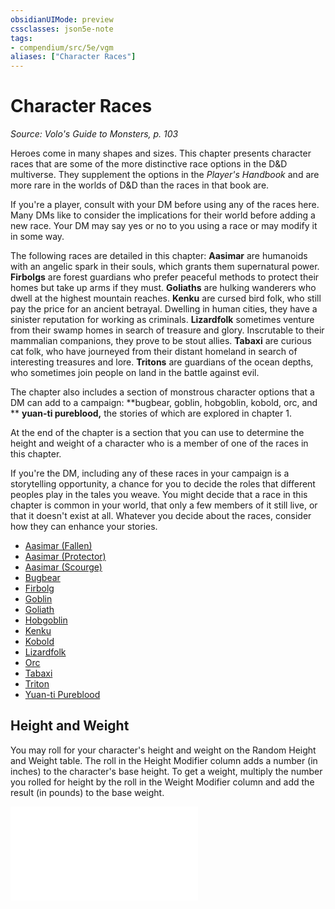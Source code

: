```yaml
---
obsidianUIMode: preview
cssclasses: json5e-note
tags:
- compendium/src/5e/vgm
aliases: ["Character Races"]
---
```

# Character Races
*Source: Volo's Guide to Monsters, p. 103* 

Heroes come in many shapes and sizes. This chapter presents character races that are some of the more distinctive race options in the D&D multiverse. They supplement the options in the *Player's Handbook* and are more rare in the worlds of D&D than the races in that book are.

If you're a player, consult with your DM before using any of the races here. Many DMs like to consider the implications for their world before adding a new race. Your DM may say yes or no to you using a race or may modify it in some way.

The following races are detailed in this chapter: **Aasimar** are humanoids with an angelic spark in their souls, which grants them supernatural power. **Firbolgs** are forest guardians who prefer peaceful methods to protect their homes but take up arms if they must. **Goliaths** are hulking wanderers who dwell at the highest mountain reaches. **Kenku** are cursed bird folk, who still pay the price for an ancient betrayal. Dwelling in human cities, they have a sinister reputation for working as criminals. **Lizardfolk** sometimes venture from their swamp homes in search of treasure and glory. Inscrutable to their mammalian companions, they prove to be stout allies. **Tabaxi** are curious cat folk, who have journeyed from their distant homeland in search of interesting treasures and lore. **Tritons** are guardians of the ocean depths, who sometimes join people on land in the battle against evil.

The chapter also includes a section of monstrous character options that a DM can add to a campaign: **bugbear, goblin, hobgoblin, kobold, orc, and ** **yuan-ti pureblood,** the stories of which are explored in chapter 1.

At the end of the chapter is a section that you can use to determine the height and weight of a character who is a member of one of the races in this chapter.

If you're the DM, including any of these races in your campaign is a storytelling opportunity, a chance for you to decide the roles that different peoples play in the tales you weave. You might decide that a race in this chapter is common in your world, that only a few members of it still live, or that it doesn't exist at all. Whatever you decide about the races, consider how they can enhance your stories.

- [Aasimar (Fallen)](/2-Mechanics/CLI/races/aasimar-mpmm.md)  
- [Aasimar (Protector)](/2-Mechanics/CLI/races/aasimar-mpmm.md)  
- [Aasimar (Scourge)](/2-Mechanics/CLI/races/aasimar-mpmm.md)  
- [Bugbear](/2-Mechanics/CLI/races/bugbear-mpmm.md)  
- [Firbolg](/2-Mechanics/CLI/races/firbolg-mpmm.md)  
- [Goblin](/2-Mechanics/CLI/races/goblin-mpmm.md)  
- [Goliath](/2-Mechanics/CLI/races/goliath-mpmm.md)  
- [Hobgoblin](/2-Mechanics/CLI/races/hobgoblin-mpmm.md)  
- [Kenku](/2-Mechanics/CLI/races/kenku-mpmm.md)  
- [Kobold](/2-Mechanics/CLI/races/kobold-mpmm.md)  
- [Lizardfolk](/2-Mechanics/CLI/races/lizardfolk-mpmm.md)  
- [Orc](/2-Mechanics/CLI/races/orc-mpmm.md)  
- [Tabaxi](/2-Mechanics/CLI/races/tabaxi-mpmm.md)  
- [Triton](/2-Mechanics/CLI/races/triton-mpmm.md)  
- [Yuan-ti Pureblood](/2-Mechanics/CLI/races/yuan-ti-mpmm.md)  

## Height and Weight

You may roll for your character's height and weight on the Random Height and Weight table. The roll in the Height Modifier column adds a number (in inches) to the character's base height. To get a weight, multiply the number you rolled for height by the roll in the Weight Modifier column and add the result (in pounds) to the base weight.

![Height and Weight](/2-Mechanics/CLI/tables/height-and-weight-vgm.md)